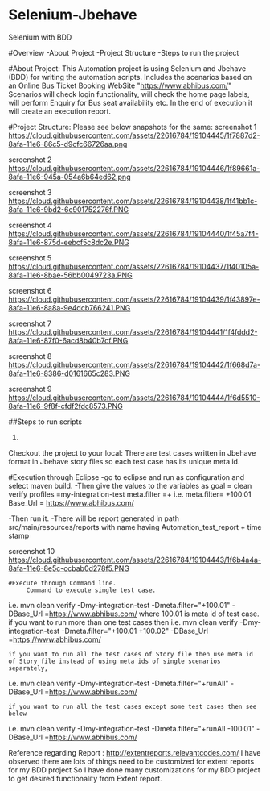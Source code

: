 # Selenium-Jbehave
Selenium with BDD 


#Overview 
-About Project
-Project Structure
-Steps to run the project



#About Project: 
This Automation project is using Selenium and Jbehave (BDD) for writing the automation scripts.
Includes the scenarios based on an Online Bus Ticket Booking WebSite "https://www.abhibus.com/"
Scenarios will check login functionality, will check the home page labels, will perform Enquiry for Bus seat availability etc.
In the end of execution it will create an execution report.


#Project Structure: 
Please see below snapshots for the same: 
screenshot 1
https://cloud.githubusercontent.com/assets/22616784/19104445/1f7887d2-8afa-11e6-86c5-d9cfc66726aa.png

screenshot 2
https://cloud.githubusercontent.com/assets/22616784/19104446/1f89661a-8afa-11e6-945a-054a6b64ed62.png

screenshot 3
https://cloud.githubusercontent.com/assets/22616784/19104438/1f41bb1c-8afa-11e6-9bd2-6e901752276f.PNG

screenshot 4
https://cloud.githubusercontent.com/assets/22616784/19104440/1f45a7f4-8afa-11e6-875d-eebcf5c8dc2e.PNG


screenshot 5
https://cloud.githubusercontent.com/assets/22616784/19104437/1f40105a-8afa-11e6-8bae-56bb0049723a.PNG


screenshot 6
https://cloud.githubusercontent.com/assets/22616784/19104439/1f43897e-8afa-11e6-8a8a-9e4dcb766241.PNG


screenshot 7
https://cloud.githubusercontent.com/assets/22616784/19104441/1f4fddd2-8afa-11e6-87f0-6acd8b40b7cf.PNG

screenshot 8
https://cloud.githubusercontent.com/assets/22616784/19104442/1f668d7a-8afa-11e6-8386-d0161665c283.PNG


screenshot 9
https://cloud.githubusercontent.com/assets/22616784/19104444/1f6d5510-8afa-11e6-9f8f-cfdf2fdc8573.PNG





##Steps to run scripts

1.
Checkout the project to your local: 
There are test cases written in Jbehave  format in Jbehave story files so each test case has its unique meta id. 

   #Execution through Eclipse
-go to eclipse and run as configuration and select maven build.
-Then give the values to the variables as 
 goal = clean verify
profiles =my-integration-test
 meta.filter =+ <Meta ID of jbehave scenarios>
 i.e. meta.filter= +100.01
Base_Url = https://www.abhibus.com/

-Then run it.
-There will be report generated in path  src/main/resources/reports with name having Automation_test_report + time stamp


screenshot 10
https://cloud.githubusercontent.com/assets/22616784/19104443/1f6b4a4a-8afa-11e6-8e5c-ccbab0d278f5.PNG

	#Execute through Command line.
         Command to execute single test case.
i.e.
	mvn clean verify -Dmy-integration-test  -Dmeta.filter="+100.01" -DBase_Url =https://www.abhibus.com/
        where 100.01 is meta id of test case.
	if you want to run more than one test cases then
i.e.
	mvn clean verify -Dmy-integration-test  -Dmeta.filter="+100.01 +100.02" -DBase_Url =https://www.abhibus.com/

	if you want to run all the test cases of Story file then use meta id of Story file instead of using meta ids of single scenarios 	separately,
i.e.
	mvn clean verify -Dmy-integration-test  -Dmeta.filter="+runAll" -DBase_Url =https://www.abhibus.com/

	if you want to run all the test cases except some test cases then see below
i.e.
	mvn clean verify -Dmy-integration-test  -Dmeta.filter="+runAll -100.01" -DBase_Url =https://www.abhibus.com/

Reference regarding Report : 
http://extentreports.relevantcodes.com/
I have observed there are lots of things  need to be customized for extent reports for my BDD project
So I have done many customizations for my BDD project to get desired functionality from Extent report.


